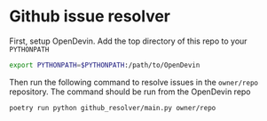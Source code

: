 # Github issue resolver

First, setup OpenDevin.
Add the top directory of this repo to your `PYTHONPATH`

```bash
export PYTHONPATH=$PYTHONPATH:/path/to/OpenDevin
```

Then run the following command to resolve issues in the `owner/repo` repository.
The command should be run from the OpenDevin repo

```bash
poetry run python github_resolver/main.py owner/repo
```
